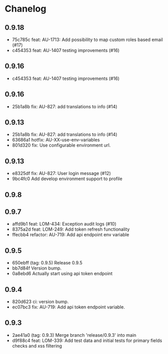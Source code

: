 # Chanelog

## 0.9.18
- 75c785c feat: AU-1713: Add possibility to map custom roles based email (#17)
- c454353 feat: AU-1407 testing improvements (#16)

## 0.9.16
- c454353 feat: AU-1407 testing improvements (#16)

## 0.9.16
- 25b1a8b fix: AU-827: add translations to info (#14)

## 0.9.13
- 25b1a8b fix: AU-827: add translations to info (#14)
- 63686a1 hotfix: AU-XX-use-env-variables
- 801d320 fix: Use configurable environment url.

## 0.9.13
- e8325df fix: AU-827: User login message (#12)
- 9bc4fc0 Add develop environment support to profile


## 0.9.8
## 0.9.7
- affd9b1 feat: LOM-434: Exception audit logs (#10)
- 8375a2d feat: LOM-249: Add token refresh functionality
- ffecbb4 refactor: AU-719: Add api endpoint env variable

## 0.9.5
- 650ebff (tag: 0.9.5) Release 0.9.5
- bb7d84f Version bump.
- 0a8ebd6 Actually start using api token endpoint

## 0.9.4
- 820d623 ci: version bump.
- ec07bc3 fix: AU-719: Add api token endpoint variable.

## 0.9.3
- 2ae41a0 (tag: 0.9.3) Merge branch 'release/0.9.3' into main
- d9f88c4 feat: LOM-339: Add test data and initial tests for primary fields checks and xss filtering
